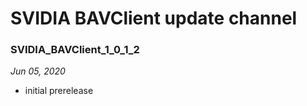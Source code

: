 # SVIDIA BAVClient update channel

### SVIDIA_BAVClient_1_0_1_2
*Jun 05, 2020*
- initial prerelease
